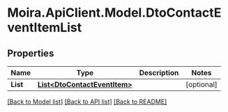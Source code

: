 # Moira.ApiClient.Model.DtoContactEventItemList

## Properties

Name | Type | Description | Notes
------------ | ------------- | ------------- | -------------
**List** | [**List&lt;DtoContactEventItem&gt;**](DtoContactEventItem.md) |  | [optional] 

[[Back to Model list]](../../README.md#documentation-for-models) [[Back to API list]](../../README.md#documentation-for-api-endpoints) [[Back to README]](../../README.md)

